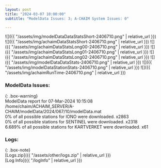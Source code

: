 ```yaml
---
layout: post
title: "2024-03-07 10:00:00"
subtitle: "ModelData Issues: 3; A-CHAIM System Issues: 0"

---
```


![]({{ "/assets/img/modelDataDataStatsShort-2406710.png" | relative_url }})
![]({{ "/assets/img/achaimDataStatsShort-2406710.png" | relative_url }})
![]({{ "/assets/img/achaimDataStatsLong00-2406710.png" | relative_url }})
![]({{ "/assets/img/achaimDataStatsLong01-2406710.png" | relative_url }})
![]({{ "/assets/img/achaimDataStatsLong02-2406710.png" | relative_url }})
![]({{ "/assets/img/modelDataDataStats-2406710.png" | relative_url }})
![]({{ "/assets/img/modelDataStationStats-2406710.png" | relative_url }})
![]({{ "/assets/img/achaimRunTime-2406710.png" | relative_url }})


### ModelData Issues:  
  
{: .box-warning}  
 ModelData report for 07-Mar-2024 10:15:08   
 /home/chaim/ACHAIM_SERVER/A-CHAIM/modelData/2024/067/10/modelData.mat   
 0% of all possible stations for IONO were downloaded. x2863   
 0% of all possible stations for SENTINEL were downloaded. x2318   
 6.689% of all possible stations for KARTVERKET were downloaded. x61   
  


### Logs:  
  
{: .box-note}  
[Logs.zip]({{ "/assets/other/logs.zip" | relative_url }})  
[Log Info]({{ "/logInfo" | relative_url }})  
